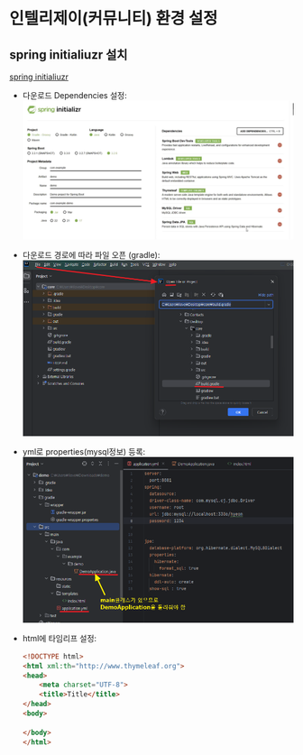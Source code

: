 # 인텔리제이(커뮤니티) 환경 설정
## spring initialiuzr 설치
<a href="https://start.spring.io/">spring initialiuzr</a>
- 다운로드 Dependencies 설정: ![alt text](image.png)
- 다운로드 경로에 따라 파일 오픈
(gradle):
![alt text](image-1.png)

- yml로 properties(mysql정보) 등록:![alt text](image-2.png)

- html에 타임리프 설정:
    ```html
    <!DOCTYPE html>
    <html xml:th="http://www.thymeleaf.org">
    <head>
        <meta charset="UTF-8">
        <title>Title</title>
    </head>
    <body>

    </body>
    </html>
    ```